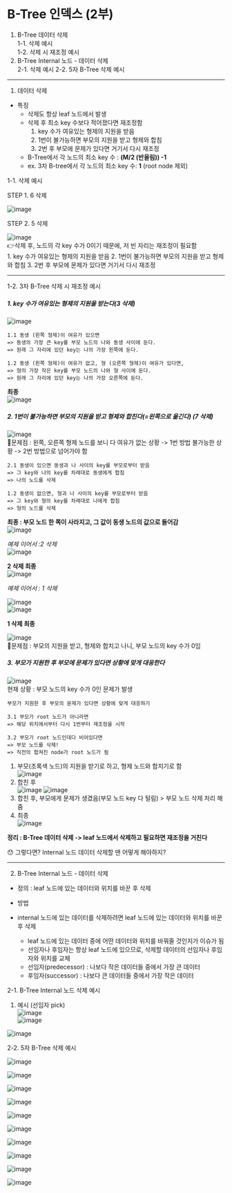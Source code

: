 # B-Tree 인덱스 (2부)  
1. B-Tree 데이터 삭제  
  1-1. 삭제 예시  
  1-2. 삭제 시 재조정 예시
2. B-Tree Internal 노드 - 데이터 삭제   
   2-1. 삭제 예시
   2-2. 5자 B-Tree 삭제 예시       
 

---


1. 데이터 삭제

- 특징
  - 삭제도 항상 leaf 노드에서 발생
  - 삭제 후 최소 key 수보다 적어졌다면 재조정함
      1. key 수가 여유있는 형제의 지원을 받음
      2. 1번이 불가능하면 부모의 지원을 받고 형제와 합침
      3. 2번 후 부모에 문제가 있다면 거기서 다시 재조정
  - B-Tree에서 각 노드의 최소 key 수 : **(M/2 (반올림)) -1**
  - ex. 3차 B-tree에서 각 노드의 최소 key 수: **1** (root node 제외)
 


1-1. 삭제 예시  


STEP 1. 6 삭제  

![image](https://github.com/mithzinf/DB-Study/assets/124668883/3b554229-8c7d-49be-abe6-7a528a87347c)  

STEP 2. 5 삭제  

![image](https://github.com/mithzinf/DB-Study/assets/124668883/2a99c4b6-6daf-4145-8547-2a51d84654a4)  
👉삭제 후, 노드의 각 key 수가 0이기 때문에, 저 빈 자리는 재조정이 필요함  
      1. key 수가 여유있는 형제의 지원을 받음
      2. 1번이 불가능하면 부모의 지원을 받고 형제와 합침
      3. 2번 후 부모에 문제가 있다면 거기서 다시 재조정




---



1-2. 3차 B-Tree 삭제 시 재조정 예시  

##### 1. key 수가 여유있는 형제의 지원을 받는다(3 삭제)    

![image](https://github.com/mithzinf/DB-Study/assets/124668883/f3e15fdd-831f-4105-8efd-c4680adb0fc0)  

```
1.1 동생 (왼쪽 형제)이 여유가 있으면  
=> 동생의 가장 큰 key를 부모 노드의 나와 동생 사이에 둔다.  
=> 원래 그 자리에 있던 key는 나의 가장 왼쪽에 둔다.  

1.2 동생 (왼쪽 형제)이 여유가 없고, 형 (오른쪽 형제)이 여유가 있다면,  
=> 형의 가장 작은 key를 부모 노드의 나와 형 사이에 둔다.  
=> 원래 그 자리에 있던 key는 나의 가장 오른쪽에 둔다.  
```

**최종**   
![image](https://github.com/mithzinf/DB-Study/assets/124668883/12e62a7e-67a9-4e56-9326-7bf5b7c1c040)





##### 2. 1번이 불가능하면 부모의 지원을 받고 형제와 합친다(=왼쪽으로 옮긴다) (7 삭제)   
![image](https://github.com/mithzinf/DB-Study/assets/124668883/d240674e-8ab4-4b11-b35e-f5422a734797)    
🤯문제점 : 왼쪽, 오른쪽 형제 노드를 보니 다 여유가 없는 상황 -> 1번 방법 불가능한 상황 -> 2번 방법으로 넘어가야 함    

```
2.1 동생이 있으면 동생과 나 사이의 key를 부모로부터 받음  
=> 그 key와 나의 key를 차례대로 동생에게 합침  
=> 나의 노드를 삭제  

1.2 동생이 없으면, 형과 나 사이의 key를 부모로부터 받음  
=> 그 key와 형의 key를 차례대로 나에게 합침  
=> 형의 노드를 삭제  
```


**최종 : 부모 노드 한 쪽이 사라지고, 그 값이 동생 노드의 값으로 들어감**   
![image](https://github.com/mithzinf/DB-Study/assets/124668883/c06cdf18-3c3b-4310-823b-466da878166b)   


*예제 이어서  :2 삭제*  
![image](https://github.com/mithzinf/DB-Study/assets/124668883/35e292c0-87f9-47ac-8158-5e0a9e3e4fc2)  

**2 삭제 최종**  
![image](https://github.com/mithzinf/DB-Study/assets/124668883/db1f7a29-8d4d-4a76-9ef0-d809ccea0d75)  

*예제 이어서 : 1 삭제*  

![image](https://github.com/mithzinf/DB-Study/assets/124668883/ff6fec5b-4183-4b5a-b12f-c3b4833b332f)  
![image](https://github.com/mithzinf/DB-Study/assets/124668883/926c242d-2a12-4852-88df-80d0cea62d8b)  


**1 삭제 최종**   

![image](https://github.com/mithzinf/DB-Study/assets/124668883/565970fa-bf27-4fdd-8584-5e5c2ac4d05e)   
🤯문제점 : 부모의 지원을 받고, 형제와 합치고 나니, 부모 노드의 key 수가 0임    




##### 3. 부모가 지원한 후 부모에 문제가 있다면 상황에 맞게 대응한다  
![image](https://github.com/mithzinf/DB-Study/assets/124668883/e73a51dd-c086-4fd4-ad83-9b39469a12be)  
현재 상황 : 부모 노드의 key 수가 0인 문제가 발생


```
부모가 지원한 후 부모의 문제가 있다면 상황에 맞게 대응하기

3.1 부모가 root 노드가 아니라면  
=> 해당 위치에서부터 다시 1번부터 재조정을 시작  

3.2 부모가 root 노드인데다 비어있다면  
=> 부모 노드를 삭제!  
=> 직전의 합쳐진 node가 root 노드가 됨  
```


1. 부모(초록색 노드)의 지원을 받기로 하고, 형제 노드와 합치기로 함  
![image](https://github.com/mithzinf/DB-Study/assets/124668883/2fda9907-e07c-41e9-be63-b90ac42019ab)  
2. 합친 후  
![image](https://github.com/mithzinf/DB-Study/assets/124668883/4888f393-61e3-4b4d-b5e4-6ee48441e65c)
![image](https://github.com/mithzinf/DB-Study/assets/124668883/59ec021d-2bd0-40d0-904d-947f667b7124)  
3. 합친 후, 부모에게 문제가 생겼음(부모 노드 key 다 털림) > 부모 노드 삭제 처리 해줌  
4. 최종   
![image](https://github.com/mithzinf/DB-Study/assets/124668883/1f1f26fb-0f50-401a-91ad-234e98b453cf)



**정리 : B-Tree 데이터 삭제 -> leaf 노드에서 삭제하고 필요하면 재조정을 거친다**  


😯 그렇다면? Internal 노드 데이터 삭제할 땐 어떻게 해야하지?
   

---

2. B-Tree Internal 노드 - 데이터 삭제    
- 정의 : leaf 노드에 있는 데이터와 위치를 바꾼 후 삭제  

- 방법
 - internal 노드에 있는 데이터를 삭제하려면 leaf 노드에 있는 데이터와 위치를 바꾼 후 삭제
   - leaf 노드에 있는 데이터 중에 어떤 데이터와 위치를 바꿔줄 것인지가 이슈가 됨  
   - 선임자나 후임자는 항상 leaf 노드에 있으므로, 삭제할 데이터의 선임자나 후임자와 위치를 교체
   - 선임자(predecessor) : 나보다 작은 데이터들 중에서 가장 큰 데이터
   - 후임자(successor) : 나보다 큰 데이터들 중에서 가장 작은 데이터  



2-1. B-Tree Internal 노드 삭제 예시  


1. 예시 (선임자 pick)  
![image](https://github.com/mithzinf/DB-Study/assets/124668883/e1d6a962-b4ad-4ba9-b678-dd1ba2056c4e)  
![image](https://github.com/mithzinf/DB-Study/assets/124668883/ece2152d-121f-4f28-864b-c3f492b65ba4)
  
![image](https://github.com/mithzinf/DB-Study/assets/124668883/fefe654e-aa2e-43ba-92f0-a983e9eb45be)  




2-2. 5자 B-Tree 삭제 예시


![image](https://github.com/mithzinf/DB-Study/assets/124668883/a791dd75-9344-420e-816d-f65baeb41bdf)


![image](https://github.com/mithzinf/DB-Study/assets/124668883/baf5244f-efd8-4206-99bc-a06cc9c3f5f1)


![image](https://github.com/mithzinf/DB-Study/assets/124668883/5dea5ac1-18c9-44c6-b49e-c7a899e12dd5)


![image](https://github.com/mithzinf/DB-Study/assets/124668883/e4113ec2-c51c-45ad-8c44-623730adc423)


![image](https://github.com/mithzinf/DB-Study/assets/124668883/e9a3e476-147e-42e5-9f8d-9892a17f15b8)


![image](https://github.com/mithzinf/DB-Study/assets/124668883/4ce553a3-4012-4eed-b4e9-c1e936275c7f)

![image](https://github.com/mithzinf/DB-Study/assets/124668883/559989b7-98ac-4626-b7a0-cfe58e2e7f43)

![image](https://github.com/mithzinf/DB-Study/assets/124668883/2c31b773-d803-44da-90c6-e47f7401c9a5)


![image](https://github.com/mithzinf/DB-Study/assets/124668883/332154da-2084-4e9c-94ff-d04b53be0118)


![image](https://github.com/mithzinf/DB-Study/assets/124668883/0ac1d90d-b718-44b6-87f2-a27a3b30fea7)


